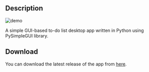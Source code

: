 ## Description
![demo](https://github.com/user-attachments/assets/4ae4956c-455d-4af5-aa25-051bea6fb82c)

A simple GUI-based to-do list desktop app written in Python using PySimpleGUI library. 
## Download
You can download the latest release of the app from [here](https://github.com/eattrenclenhard/To-Do-List-GUI/releases).